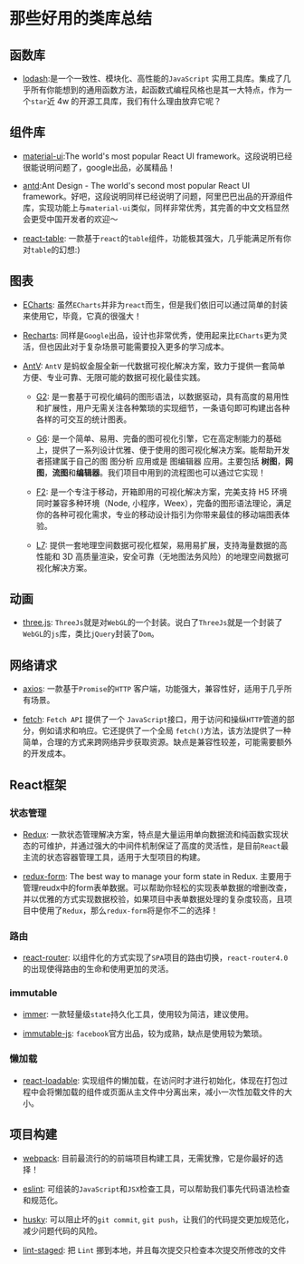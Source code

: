 # 那些好用的类库总结

## 函数库

- [lodash](https://lodash.com/):是一个一致性、模块化、高性能的`JavaScript` 实用工具库。集成了几乎所有你能想到的通用函数方法，起函数式编程风格也是其一大特点，作为一个`star`近 4w 的开源工具库，我们有什么理由放弃它呢？

## 组件库

- [material-ui](https://material-ui.com/):The world's most popular React UI framework。这段说明已经很能说明问题了，google出品，必属精品！

- [antd](https://ant.design/):Ant Design - The world's second most popular React UI framework。好吧，这段说明同样已经说明了问题，阿里巴巴出品的开源组件库，实现功能上与`material-ui`类似，同样非常优秀，其完善的中文文档显然会更受中国开发者的欢迎～

- [react-table](https://github.com/tannerlinsley/react-table): 一款基于`react`的`table`组件，功能极其强大，几乎能满足所有你对`table`的幻想:)

## 图表

- [ECharts](https://echarts.baidu.com/): 虽然`ECharts`并非为`react`而生，但是我们依旧可以通过简单的封装来使用它，毕竟，它真的很强大！

- [Recharts](http://recharts.org/en-US/): 同样是`Google`出品，设计也非常优秀，使用起来比`ECharts`更为灵活，但也因此对于复杂场景可能需要投入更多的学习成本。

- [AntV](http://antv.alipay.com/zh-cn/index.html): `AntV` 是蚂蚁金服全新一代数据可视化解决方案，致力于提供一套简单
方便、专业可靠、无限可能的数据可视化最佳实践。

    - [G2](http://antv.alipay.com/zh-cn/g2/3.x/index.html): 是一套基于可视化编码的图形语法，以数据驱动，具有高度的易用性和扩展性，用户无需关注各种繁琐的实现细节，一条语句即可构建出各种各样的可交互的统计图表。

    - [G6](http://antv.alipay.com/zh-cn/g6/2.x/index.html): 是一个简单、易用、完备的图可视化引擎，它在高定制能力的基础上，提供了一系列设计优雅、便于使用的图可视化解决方案。能帮助开发者搭建属于自己的图 图分析 应用或是 图编辑器 应用。主要包括 **树图**，**网图**，**流图**和**编辑器**。我们项目中用到的流程图也可以通过它实现！ 

    - [F2](http://antv.alipay.com/zh-cn/f2/3.x/index.html): 是一个专注于移动，开箱即用的可视化解决方案，完美支持 H5 环境同时兼容多种环境（Node, 小程序，Weex），完备的图形语法理论，满足你的各种可视化需求，专业的移动设计指引为你带来最佳的移动端图表体验。

    - [L7](http://antv.alipay.com/zh-cn/l7/1.x/index.html): 提供一套地理空间数据可视化框架，易用易扩展，支持海量数据的高性能和 3D 高质量渲染，安全可靠（无地图法务风险）的地理空间数据可视化解决方案。

## 动画

- [three.js](https://threejs.org/): `ThreeJs`就是对`WebGL`的一个封装。说白了`ThreeJs`就是一个封装了`WebGL`的`js`库，类比`jQuery`封装了`Dom`。

## 网络请求

- [axios](https://github.com/axios/axios): 一款基于`Promise`的`HTTP` 客户端，功能强大，兼容性好，适用于几乎所有场景。

- [fetch](https://developer.mozilla.org/zh-CN/docs/Web/API/Fetch_API/Using_Fetch): `Fetch API` 提供了一个 `JavaScript`接口，用于访问和操纵`HTTP`管道的部分，例如请求和响应。它还提供了一个全局 `fetch()`方法，该方法提供了一种简单，合理的方式来跨网络异步获取资源。缺点是兼容性较差，可能需要额外的开发成本。

## React框架

### 状态管理

- [Redux](https://redux.js.org/): 一款状态管理解决方案，特点是大量运用单向数据流和纯函数实现状态的可维护，并通过强大的中间件机制保证了高度的灵活性，是目前`React`最主流的状态容器管理工具，适用于大型项目的构建。

- [redux-form](https://redux-form.com/7.3.0/): The best way to manage your form state in Redux. 主要用于管理reudx中的form表单数据。可以帮助你轻松的实现表单数据的增删改查，并以优雅的方式实现数据校验，如果项目中表单数据处理的复杂度较高，且项目中使用了`Redux`，那么`redux-form`将是你不二的选择！

### 路由

- [react-router](https://reacttraining.com/react-router/web/guides/quick-start): 以组件化的方式实现了`SPA`项目的路由切换，`react-router4.0`的出现使得路由的生命和使用更加的灵活。

### immutable

- [immer](https://github.com/mweststrate/immer): 一款轻量级`state`持久化工具，使用较为简洁，建议使用。

- [immutable-js](https://github.com/immutable-js/immutable-js): `facebook`官方出品，较为成熟，缺点是使用较为繁琐。

### 懒加载

- [react-loadable](https://github.com/jamiebuilds/react-loadable): 实现组件的懒加载，在访问时才进行初始化，体现在打包过程中会将懒加载的组件或页面从主文件中分离出来，减小一次性加载文件的大小。

## 项目构建

- [webpack](https://webpack.js.org/): 目前最流行的的前端项目构建工具，无需犹豫，它是你最好的选择！

- [eslint](https://cn.eslint.org/): 可组装的`JavaScript`和`JSX`检查工具，可以帮助我们事先代码语法检查和规范化。

- [husky](https://github.com/typicode/husky): 可以阻止坏的`git commit`, `git push`，让我们的代码提交更加规范化，减少问题代码的风险。

- [lint-staged](https://github.com/okonet/lint-staged): 把 `Lint` 挪到本地，并且每次提交只检查本次提交所修改的文件